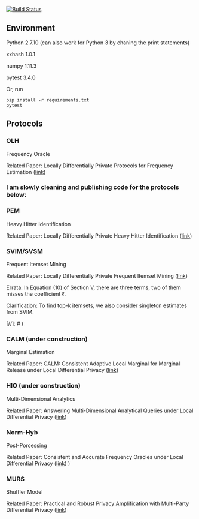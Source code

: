 [![Build Status](https://travis-ci.org/vvv214/LDP_Protocols.png?branch=master)](https://travis-ci.org/vvv214/LDP_Protocols)

## Environment
Python 2.7.10 (can also work for Python 3 by chaning the print statements)

xxhash 1.0.1

numpy 1.11.3

pytest 3.4.0

Or, run
```
pip install -r requirements.txt
pytest
```


## Protocols

### OLH
Frequency Oracle

Related Paper: Locally Differentially Private Protocols for Frequency Estimation 
([link](https://www.usenix.org/system/files/conference/usenixsecurity17/sec17-wang-tianhao.pdf))

### I am slowly cleaning and publishing code for the protocols below:

### PEM
Heavy Hitter Identification

Related Paper: Locally Differentially Private Heavy Hitter Identification
([link](https://arxiv.org/pdf/1708.06674.pdf))

### SVIM/SVSM
Frequent Itemset Mining

Related Paper: Locally Differentially Private Frequent Itemset Mining
([link](https://ieeexplore.ieee.org/document/8418600))

Errata: In Equation (10) of Section V, there are three terms, two of them misses the coefficient $\ell$.

Clarification: To find top-k itemsets, we also consider singleton estimates from SVIM.

[//]: # (
### CALM (under construction)
Marginal Estimation

Related Paper: CALM: Consistent Adaptive Local Marginal for Marginal Release under Local Differential Privacy
([link](https://dl.acm.org/citation.cfm?id=3243742))

### HIO (under construction)
Multi-Dimensional Analytics

Related Paper: Answering Multi-Dimensional Analytical Queries under Local Differential Privacy
([link](https://dl.acm.org/citation.cfm?id=3319891))

### Norm-Hyb
Post-Porcessing

Related Paper: Consistent and Accurate Frequency Oracles under Local Differential Privacy
([link](https://arxiv.org/pdf/1905.08320.pdf))
)

### MURS
Shuffler Model

Related Paper: Practical and Robust Privacy Amplification with Multi-Party Differential Privacy
([link](https://arxiv.org/pdf/1908.11515.pdf))


